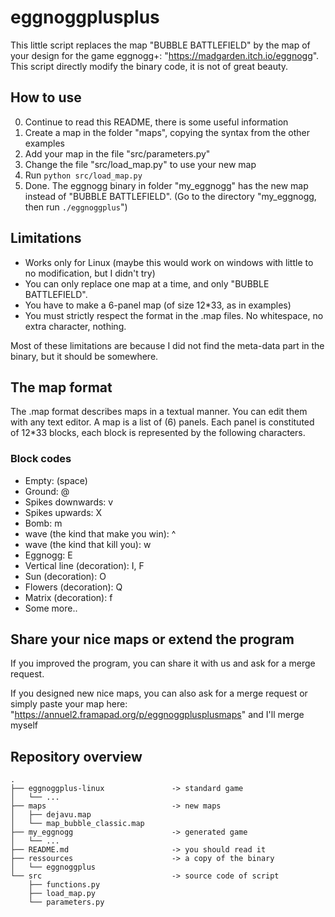 # eggnoggplusplus #

This little script replaces the map "BUBBLE BATTLEFIELD" by the map of your design for the game eggnogg+: "https://madgarden.itch.io/eggnogg".
This script directly modify the binary code, it is not of great beauty.


## How to use ##
0. Continue to read this README, there is some useful information
1. Create a map in the folder "maps", copying the syntax from the other examples
2. Add your map in the file "src/parameters.py"
3. Change the file "src/load_map.py" to use your new map
4. Run `python src/load_map.py`
5. Done. The eggnogg binary in folder "my_eggnogg" has the new map instead of "BUBBLE BATTLEFIELD". (Go to the directory "my_eggnogg, then run `./eggnoggplus`")


## Limitations ##
- Works only for Linux (maybe this would work on windows with little to no modification, but I didn't try)
- You can only replace one map at a time, and only "BUBBLE BATTLEFIELD".
- You have to make a 6-panel map (of size 12*33, as in examples)
- You must strictly respect the format in the .map files. No whitespace, no extra character, nothing.

Most of these limitations are because I did not find the meta-data part in the binary, but it should be somewhere.

## The map format ##
The .map format describes maps in a textual manner. You can edit them with any text editor.
A map is a list of (6) panels. Each panel is constituted of 12*33 blocks, each block is represented by the following characters.
### Block codes ###
- Empty:   (space)
- Ground: @
- Spikes downwards: v
- Spikes upwards: X
- Bomb: m
- wave (the kind that make you win): ^
- wave (the kind that kill you): w
- Eggnogg: E
- Vertical line (decoration): I, F
- Sun (decoration): O
- Flowers (decoration): Q
- Matrix (decoration): f
- Some more..

## Share your nice maps or extend the program ##
If you improved the program, you can share it with us and ask for a merge request.

If you designed new nice maps, you can also ask for a merge request or simply paste your map here: "https://annuel2.framapad.org/p/eggnoggplusplusmaps" and I'll merge myself


## Repository overview ##
```
.
├── eggnoggplus-linux 				-> standard game
│   └── ...
├── maps							-> new maps 
│   ├── dejavu.map
│   └── map_bubble_classic.map
├── my_eggnogg						-> generated game
│   └── ...
├── README.md						-> you should read it
├── ressources						-> a copy of the binary
│   └── eggnoggplus
└── src								-> source code of script
    ├── functions.py
    ├── load_map.py
    └── parameters.py
```
